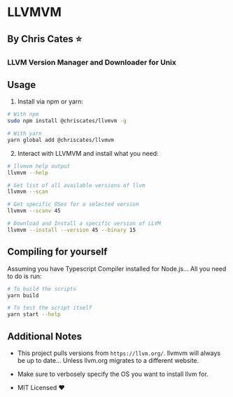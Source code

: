 # LLVMVM
## By Chris Cates :star:
### LLVM Version Manager and Downloader for Unix

## Usage

1. Install via npm or yarn:

```bash
# With npm
sudo npm install @chriscates/llvmvm -g

# With yarn
yarn global add @chriscates/llvmvm
```

2. Interact with LLVMVM and install what you need:

```bash
# llvmvm help output
llvmvm --help

# Get list of all available versions of llvm
llvmvm --scan

# Get specific OSes for a selected version
llvmvm --scanv 45

# Download and Install a specific version of LLVM
llvmvm --install --version 45 --binary 15
```

## Compiling for yourself

Assuming you have Typescript Compiler installed for Node.js... All you need to do is run:

```bash
# To build the scripts
yarn build 

# To test the script itself
yarn start --help
```

## Additional Notes

- This project pulls versions from `https://llvm.org/`. llvmvm will always be up to date... Unless llvm.org migrates to a different website.

- Make sure to verbosely specify the OS you want to install llvm for.

- MIT Licensed :heart: